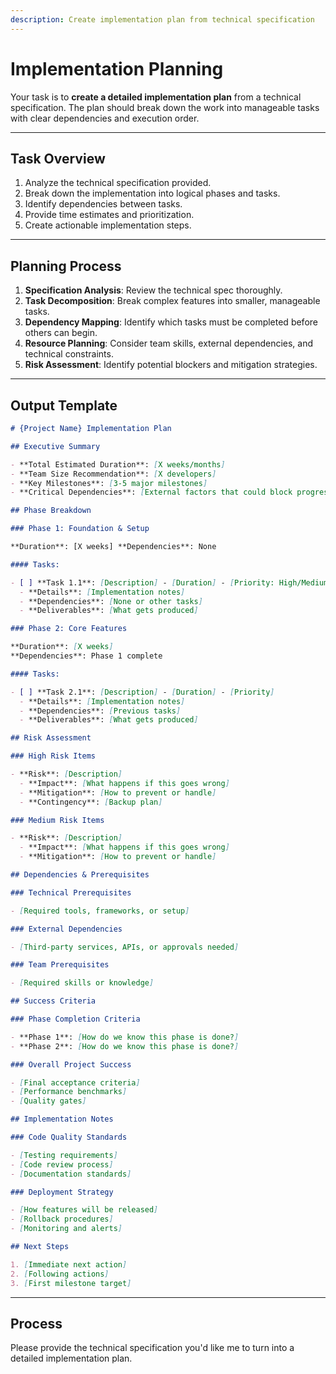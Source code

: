 ```yaml
---
description: Create implementation plan from technical specification
---
```


# Implementation Planning

Your task is to **create a detailed implementation plan** from a technical
specification. The plan should break down the work into manageable tasks with
clear dependencies and execution order.

---

## **Task Overview**

1. Analyze the technical specification provided.
2. Break down the implementation into logical phases and tasks.
3. Identify dependencies between tasks.
4. Provide time estimates and prioritization.
5. Create actionable implementation steps.

---

## **Planning Process**

1. **Specification Analysis**: Review the technical spec thoroughly.
2. **Task Decomposition**: Break complex features into smaller, manageable
   tasks.
3. **Dependency Mapping**: Identify which tasks must be completed before others
   can begin.
4. **Resource Planning**: Consider team skills, external dependencies, and
   technical constraints.
5. **Risk Assessment**: Identify potential blockers and mitigation strategies.

---

## **Output Template**

```markdown
# {Project Name} Implementation Plan

## Executive Summary

- **Total Estimated Duration**: [X weeks/months]
- **Team Size Recommendation**: [X developers]
- **Key Milestones**: [3-5 major milestones]
- **Critical Dependencies**: [External factors that could block progress]

## Phase Breakdown

### Phase 1: Foundation & Setup

**Duration**: [X weeks] **Dependencies**: None

#### Tasks:

- [ ] **Task 1.1**: [Description] - [Duration] - [Priority: High/Medium/Low]
  - **Details**: [Implementation notes]
  - **Dependencies**: [None or other tasks]
  - **Deliverables**: [What gets produced]

### Phase 2: Core Features

**Duration**: [X weeks]  
**Dependencies**: Phase 1 complete

#### Tasks:

- [ ] **Task 2.1**: [Description] - [Duration] - [Priority]
  - **Details**: [Implementation notes]
  - **Dependencies**: [Previous tasks]
  - **Deliverables**: [What gets produced]

## Risk Assessment

### High Risk Items

- **Risk**: [Description]
  - **Impact**: [What happens if this goes wrong]
  - **Mitigation**: [How to prevent or handle]
  - **Contingency**: [Backup plan]

### Medium Risk Items

- **Risk**: [Description]
  - **Impact**: [What happens if this goes wrong]
  - **Mitigation**: [How to prevent or handle]

## Dependencies & Prerequisites

### Technical Prerequisites

- [Required tools, frameworks, or setup]

### External Dependencies

- [Third-party services, APIs, or approvals needed]

### Team Prerequisites

- [Required skills or knowledge]

## Success Criteria

### Phase Completion Criteria

- **Phase 1**: [How do we know this phase is done?]
- **Phase 2**: [How do we know this phase is done?]

### Overall Project Success

- [Final acceptance criteria]
- [Performance benchmarks]
- [Quality gates]

## Implementation Notes

### Code Quality Standards

- [Testing requirements]
- [Code review process]
- [Documentation standards]

### Deployment Strategy

- [How features will be released]
- [Rollback procedures]
- [Monitoring and alerts]

## Next Steps

1. [Immediate next action]
2. [Following actions]
3. [First milestone target]
```

---

## **Process**

Please provide the technical specification you'd like me to turn into a detailed
implementation plan.
